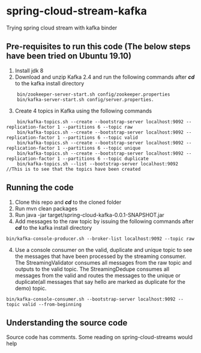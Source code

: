 # spring-cloud-stream-kafka
Trying spring cloud stream with kafka binder

## Pre-requisites to run this code (The below steps have been tried on Ubuntu 19.10)
1. Install jdk 8
2. Download and unzip Kafka 2.4 and run the following commands after _**cd**_ to the kafka install directory
```
    bin/zookeeper-server-start.sh config/zookeeper.properties
    bin/kafka-server-start.sh config/server.properties. 
```
3. Create 4 topics in Kafka using the following commands 
```
    bin/kafka-topics.sh --create --bootstrap-server localhost:9092 --replication-factor 1 --partitions 6 --topic raw
    bin/kafka-topics.sh --create --bootstrap-server localhost:9092 --replication-factor 1 --partitions 6 --topic valid
    bin/kafka-topics.sh --create --bootstrap-server localhost:9092 --replication-factor 1 --partitions 6 --topic unique
    bin/kafka-topics.sh --create --bootstrap-server localhost:9092 --replication-factor 1 --partitions 6 --topic duplicate
    bin/kafka-topics.sh --list --bootstrap-server localhost:9092 //This is to see that the topics have been created
```

## Running the code
1. Clone this repo and _**cd**_ to the cloned folder
2. Run mvn clean packages
3. Run java -jar target/spring-cloud-kafka-0.0.1-SNAPSHOT.jar
3. Add messages to the raw topic by issuing the following commands after _**cd**_ to the kafka install directory
```
bin/kafka-console-producer.sh --broker-list localhost:9092 --topic raw
```
4. Use a console consumer on the valid, duplicate and unique topic to see the messages that have been processed by the streaming consumer. The StreamingValidator consumes all messages from the raw topic and outputs to the valid topic. The StreamingDedupe consumes all messages from the valid and routes the messages to the unique or duplicate(all messages that say hello are marked as duplicate for the demo) topic.
```
bin/kafka-console-consumer.sh --bootstrap-server localhost:9092 --topic valid --from-beginning
```

## Understanding the source code
Source code has comments. Some reading on spring-cloud-streams would help
